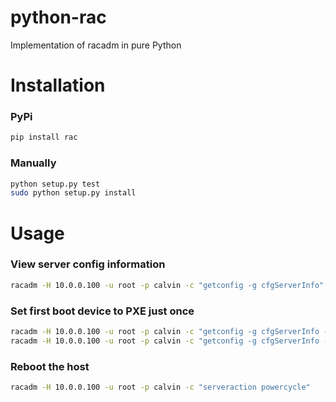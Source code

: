 python-rac
=============

Implementation of racadm in pure Python


Installation
=============

### PyPi
```bash
pip install rac
```

### Manually

```bash
python setup.py test
sudo python setup.py install
```

Usage
=============

### View server config information
```bash
racadm -H 10.0.0.100 -u root -p calvin -c "getconfig -g cfgServerInfo"
```

### Set first boot device to PXE just once
```bash
racadm -H 10.0.0.100 -u root -p calvin -c "getconfig -g cfgServerInfo -o cfgServerFirstBootDevice pxe"
racadm -H 10.0.0.100 -u root -p calvin -c "getconfig -g cfgServerInfo -o cfgServerBootOnce 1"
```

### Reboot the host
```bash
racadm -H 10.0.0.100 -u root -p calvin -c "serveraction powercycle"
```

